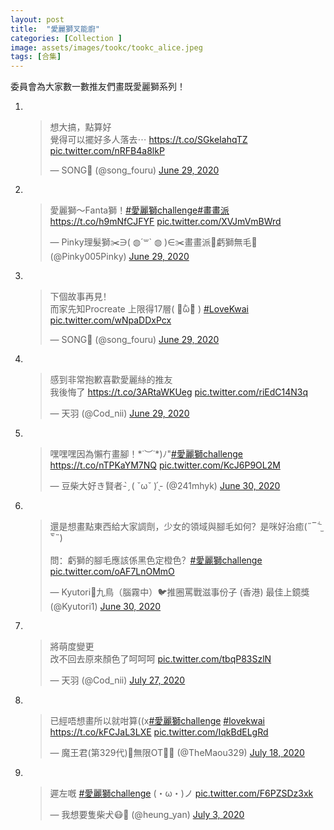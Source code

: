 ```yaml
---
layout: post
title:  "愛麗獅叉能廚"
categories: [Collection ]
image: assets/images/tookc/tookc_alice.jpeg
tags: [合集]
---
```

委員會為大家數一數推友們畫既愛麗獅系列！

<ol>
<li><br>
<blockquote class="twitter-tweet"><p lang="zh" dir="ltr">想大搞，點算好<br>覺得可以擺好多人落去⋯ <a href="https://t.co/SGkeIahqTZ">https://t.co/SGkeIahqTZ</a> <a href="https://t.co/nRFB4a8lkP">pic.twitter.com/nRFB4a8lkP</a></p>&mdash; SONG🏅 (@song_fouru) <a href="https://twitter.com/song_fouru/status/1277625808090132480?ref_src=twsrc%5Etfw">June 29, 2020</a></blockquote> <script async src="https://platform.twitter.com/widgets.js" charset="utf-8"></script>
</li>

<li><br>
<blockquote class="twitter-tweet"><p lang="ja" dir="ltr">愛麗獅～Fanta獅！<a href="https://twitter.com/hashtag/%E6%84%9B%E9%BA%97%E7%8D%85challenge?src=hash&amp;ref_src=twsrc%5Etfw">#愛麗獅challenge</a><a href="https://twitter.com/hashtag/%E7%95%AB%E7%95%AB%E6%B4%BE?src=hash&amp;ref_src=twsrc%5Etfw">#畫畫派</a> <a href="https://t.co/h9mNfCJFYF">https://t.co/h9mNfCJFYF</a> <a href="https://t.co/XVJmVmBWrd">pic.twitter.com/XVJmVmBWrd</a></p>&mdash; Pinky理髮獅✂️∋( ◍´꒳` ◍ )∈✂️畫畫派🎨虧獅無毛🦁 (@Pinky005Pinky) <a href="https://twitter.com/Pinky005Pinky/status/1277633098067263488?ref_src=twsrc%5Etfw">June 29, 2020</a></blockquote> <script async src="https://platform.twitter.com/widgets.js" charset="utf-8"></script>
</li>

<li><br>
<blockquote class="twitter-tweet"><p lang="zh" dir="ltr">下個故事再見！<br>而家先知Procreate 上限得17層( ･᷄ὢ･᷅ ) <a href="https://twitter.com/hashtag/LoveKwai?src=hash&amp;ref_src=twsrc%5Etfw">#LoveKwai</a> <a href="https://t.co/wNpaDDxPcx">pic.twitter.com/wNpaDDxPcx</a></p>&mdash; SONG🏅 (@song_fouru) <a href="https://twitter.com/song_fouru/status/1277666303336050688?ref_src=twsrc%5Etfw">June 29, 2020</a></blockquote> <script async src="https://platform.twitter.com/widgets.js" charset="utf-8"></script>
</li>

<li><br>
<blockquote class="twitter-tweet"><p lang="zh" dir="ltr">感到非常抱歉喜歡愛麗絲的推友<br>我後悔了 <a href="https://t.co/3ARtaWKUeg">https://t.co/3ARtaWKUeg</a> <a href="https://t.co/riEdC14N3q">pic.twitter.com/riEdC14N3q</a></p>&mdash; 天羽 (@Cod_nii) <a href="https://twitter.com/Cod_nii/status/1277681432823910400?ref_src=twsrc%5Etfw">June 29, 2020</a></blockquote> <script async src="https://platform.twitter.com/widgets.js" charset="utf-8"></script>
</li>

<li><br>
<blockquote class="twitter-tweet"><p lang="ja" dir="ltr">嘿嘿嘿因為懶冇畫腳！*˙︶˙*)ﾉ&quot;<a href="https://twitter.com/hashtag/%E6%84%9B%E9%BA%97%E7%8D%85challenge?src=hash&amp;ref_src=twsrc%5Etfw">#愛麗獅challenge</a> <a href="https://t.co/nTPKaYM7NQ">https://t.co/nTPKaYM7NQ</a> <a href="https://t.co/KcJ6P9OL2M">pic.twitter.com/KcJ6P9OL2M</a></p>&mdash; 豆柴大好き賢者- ̗̀ ( ˇωˇ ) ̖́- (@241mhyk) <a href="https://twitter.com/241mhyk/status/1277968957819912193?ref_src=twsrc%5Etfw">June 30, 2020</a></blockquote> <script async src="https://platform.twitter.com/widgets.js" charset="utf-8"></script>
</li>

<li><br>
<blockquote class="twitter-tweet"><p lang="zh" dir="ltr">還是想畫點東西給大家調劑，少女的領域與腳毛如何？是咪好治癒(˶‾᷄ ⁻̫ ‾᷅˵)<br><br>問：虧獅的腳毛應該係黑色定橙色？<a href="https://twitter.com/hashtag/%E6%84%9B%E9%BA%97%E7%8D%85challenge?src=hash&amp;ref_src=twsrc%5Etfw">#愛麗獅challenge</a> <a href="https://t.co/oAF7LnOMmO">pic.twitter.com/oAF7LnOMmO</a></p>&mdash; Kyutori🔸九鳥（腦霧中）🐦推圈罵戰滋事份子 (香港) 最佳上鏡獎 (@Kyutori1) <a href="https://twitter.com/Kyutori1/status/1278014931837710336?ref_src=twsrc%5Etfw">June 30, 2020</a></blockquote> <script async src="https://platform.twitter.com/widgets.js" charset="utf-8"></script>
</li>

<li><br>
<blockquote class="twitter-tweet"><p lang="zh" dir="ltr">將萌度變更<br>改不回去原來顏色了呵呵呵 <a href="https://t.co/tbqP83SzlN">pic.twitter.com/tbqP83SzlN</a></p>&mdash; 天羽 (@Cod_nii) <a href="https://twitter.com/Cod_nii/status/1287787000456593409?ref_src=twsrc%5Etfw">July 27, 2020</a></blockquote> <script async src="https://platform.twitter.com/widgets.js" charset="utf-8"></script>
</li>

<li><br>
<blockquote class="twitter-tweet"><p lang="zh" dir="ltr">已經唔想畫所以就咁算((x<a href="https://twitter.com/hashtag/%E6%84%9B%E9%BA%97%E7%8D%85challenge?src=hash&amp;ref_src=twsrc%5Etfw">#愛麗獅challenge</a> <a href="https://twitter.com/hashtag/lovekwai?src=hash&amp;ref_src=twsrc%5Etfw">#lovekwai</a> <a href="https://t.co/kFCJaL3LXE">https://t.co/kFCJaL3LXE</a> <a href="https://t.co/IqkBdELgRd">pic.twitter.com/IqkBdELgRd</a></p>&mdash; 魔王君(第329代)🐁無限OT💙💛 (@TheMaou329) <a href="https://twitter.com/TheMaou329/status/1284314447495012353?ref_src=twsrc%5Etfw">July 18, 2020</a></blockquote> <script async src="https://platform.twitter.com/widgets.js" charset="utf-8"></script>
</li>

<li><br>
<blockquote class="twitter-tweet"><p lang="ja" dir="ltr">遲左嘅 <a href="https://twitter.com/hashtag/%E6%84%9B%E9%BA%97%E7%8D%85challenge?src=hash&amp;ref_src=twsrc%5Etfw">#愛麗獅challenge</a> (・ω・)ノ <a href="https://t.co/F6PZSDz3xk">pic.twitter.com/F6PZSDz3xk</a></p>&mdash; 我想要隻柴犬😷🏴 (@heung_yan) <a href="https://twitter.com/heung_yan/status/1278972858295672832?ref_src=twsrc%5Etfw">July 3, 2020</a></blockquote> <script async src="https://platform.twitter.com/widgets.js" charset="utf-8"></script>
</li>

</ol>